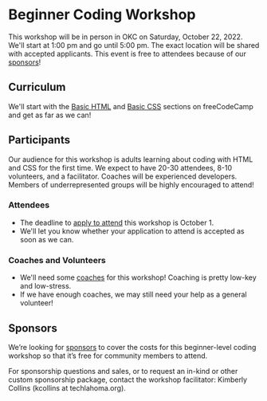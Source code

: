 # Beginner Coding Workshop

This workshop will be in person in OKC on Saturday, October 22, 2022. We'll start at 1:00 pm and go until 5:00 pm. The exact location will be shared with accepted applicants. This event is free to attendees because of our [sponsors](https://docs.google.com/document/d/1l3QvZ0DInVqpiKFsdw4L3ZinT-J4m_wL6JDDRx0uv44/)!

## Curriculum
We'll start with the [Basic HTML](https://www.freecodecamp.org/learn/responsive-web-design/#basic-html-and-html5) and [Basic CSS](https://www.freecodecamp.org/learn/responsive-web-design/#basic-css) sections on freeCodeCamp and get as far as we can!

## Participants

Our audience for this workshop is adults learning about coding with HTML and CSS for the first time. We expect to have 20-30 attendees, 8-10 volunteers, and a facilitator. Coaches will be experienced developers. Members of underrepresented groups will be highly encouraged to attend!

### Attendees
* The deadline to [apply to attend](https://forms.gle/VR1Gmn2VQpiKGo9Y) this workshop is October 1.
* We'll let you know whether your application to attend is accepted as soon as we can.

### Coaches and Volunteers
* We'll need some [coaches](https://forms.gle/PPyB5aY3EwwHvdkm6) for this workshop! Coaching is pretty low-key and low-stress.
* If we have enough coaches, we may still need your help as a general volunteer!

## Sponsors

We’re looking for [sponsors](https://docs.google.com/document/d/1l3QvZ0DInVqpiKFsdw4L3ZinT-J4m_wL6JDDRx0uv44/) to cover the costs for this beginner-level coding workshop so that it’s free for community members to attend.

For sponsorship questions and sales, or to request an in-kind or other custom sponsorship package, contact the workshop facilitator: Kimberly Collins (kcollins at techlahoma.org).
